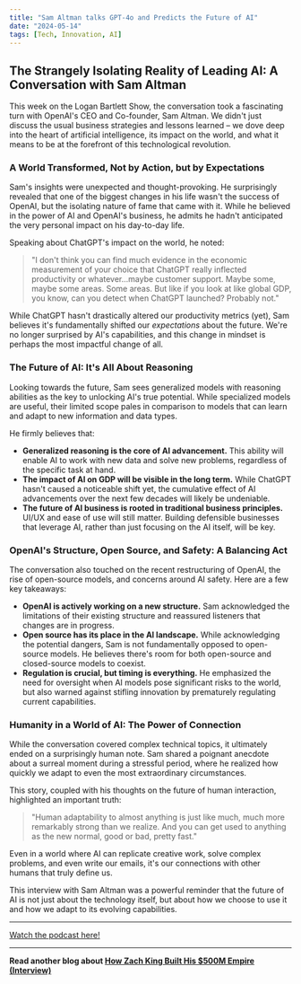```yaml
---
title: "Sam Altman talks GPT-4o and Predicts the Future of AI"
date: "2024-05-14"
tags: [Tech, Innovation, AI]
---
```


## The Strangely Isolating Reality of Leading AI: A Conversation with Sam Altman

This week on the Logan Bartlett Show, the conversation took a fascinating turn with OpenAI's CEO and Co-founder, Sam Altman. We didn't just discuss the usual business strategies and lessons learned – we dove deep into the heart of artificial intelligence, its impact on the world, and what it means to be at the forefront of this technological revolution.

### A World Transformed, Not by Action, but by Expectations

Sam's insights were unexpected and thought-provoking. He surprisingly revealed that one of the biggest changes in his life wasn't the success of OpenAI, but the isolating nature of fame that came with it. While he believed in the power of AI and OpenAI's business, he admits he hadn't anticipated the very personal impact on his day-to-day life.

Speaking about ChatGPT's impact on the world, he noted:

> "I don't think you can find much evidence in the economic measurement of your choice that ChatGPT really inflected productivity or whatever...maybe customer support. Maybe some, maybe some areas. Some areas. But like if you look at like global GDP, you know, can you detect when ChatGPT launched? Probably not."

While ChatGPT hasn't drastically altered our productivity metrics (yet), Sam believes it's fundamentally shifted our _expectations_ about the future. We're no longer surprised by AI's capabilities, and this change in mindset is perhaps the most impactful change of all.

### The Future of AI: It's All About Reasoning

Looking towards the future, Sam sees generalized models with reasoning abilities as the key to unlocking AI's true potential. While specialized models are useful, their limited scope pales in comparison to models that can learn and adapt to new information and data types.

He firmly believes that:

- **Generalized reasoning is the core of AI advancement.** This ability will enable AI to work with new data and solve new problems, regardless of the specific task at hand.
- **The impact of AI on GDP will be visible in the long term.** While ChatGPT hasn't caused a noticeable shift yet, the cumulative effect of AI advancements over the next few decades will likely be undeniable.
- **The future of AI business is rooted in traditional business principles.** UI/UX and ease of use will still matter. Building defensible businesses that leverage AI, rather than just focusing on the AI itself, will be key.

### OpenAI's Structure, Open Source, and Safety: A Balancing Act

The conversation also touched on the recent restructuring of OpenAI, the rise of open-source models, and concerns around AI safety. Here are a few key takeaways:

- **OpenAI is actively working on a new structure.** Sam acknowledged the limitations of their existing structure and reassured listeners that changes are in progress.
- **Open source has its place in the AI landscape.** While acknowledging the potential dangers, Sam is not fundamentally opposed to open-source models. He believes there's room for both open-source and closed-source models to coexist.
- **Regulation is crucial, but timing is everything.** He emphasized the need for oversight when AI models pose significant risks to the world, but also warned against stifling innovation by prematurely regulating current capabilities.

### Humanity in a World of AI: The Power of Connection

While the conversation covered complex technical topics, it ultimately ended on a surprisingly human note. Sam shared a poignant anecdote about a surreal moment during a stressful period, where he realized how quickly we adapt to even the most extraordinary circumstances.

This story, coupled with his thoughts on the future of human interaction, highlighted an important truth:

> "Human adaptability to almost anything is just like much, much more remarkably strong than we realize. And you can get used to anything as the new normal, good or bad, pretty fast."

Even in a world where AI can replicate creative work, solve complex problems, and even write our emails, it's our connections with other humans that truly define us.

This interview with Sam Altman was a powerful reminder that the future of AI is not just about the technology itself, but about how we choose to use it and how we adapt to its evolving capabilities.

---

<a href="https://youtube.com/watch?v=fMtbrKhXMWc" target="_blank">Watch the podcast here!</a>

---

**Read another blog about [How Zach King Built His $500M Empire (Interview)](./20230724-zachking-jonyoushaei)**
